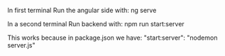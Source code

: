 In first terminal
Run the angular side with: ng serve

In a second terminal
Run backend with: npm run start:server

This works because in package.json we have: 
"start:server": "nodemon server.js"
